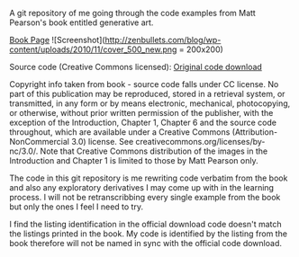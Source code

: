 A git repository of me going through the code examples from Matt Pearson's book entitled generative art.

[Book Page](http://zenbullets.com/blog/?page_id=799)
![Screenshot](http://zenbullets.com/blog/wp-content/uploads/2010/11/cover_500_new.png = 200x200)


Source code (Creative Commons licensed): [Original code download](http://www.manning.com/pearson/GenArt_source_code.zip)

Copyright info taken from book - source code falls under CC license.
No part of this publication may be reproduced, stored in a retrieval system, or transmitted, in any form or by means electronic, mechanical, photocopying, or otherwise, without prior written permission of the publisher, with the exception of the Introduction, Chapter 1, Chapter 6 and the source code throughout, which are available under a Creative Commons (Attribution-NonCommercial 3.0) license. See creativecommons.org/licenses/by-nc/3.0/. Note that Creative Commons distribution of the images in the Introduction and Chapter 1 is limited to those by Matt Pearson only.

The code in this git repository is me rewriting code verbatim from the book and also any exploratory derivatives I may come up with in the learning process. I will not be retranscribbing every single example from the book but only the ones I feel I need to try.

I find the listing identification in the official download code doesn't match the listings printed in the book.
My code is identified by the listing from the book therefore will not be named in sync with the official code download.
